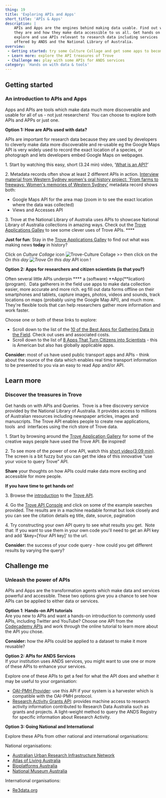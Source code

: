 ```yaml
---
thing: 19
title: 'Exploring APIs and Apps'
short_title: 'APIs & Apps'
description: |
    APIs and Apps are the engines behind making data usable. Find out what
    they are and how they make data accessible to us all. Get hands on to
    explore and use APIs relevant to research data including services
    offered by ANDS and the National Library of Australia.
overview:
 - Getting started: try some Culture Collage and get some apps to become a citizen scientist
 - Learn more: explore the API treasures of Trove
 - Challenge me: play with some APIs for ANDS services
category: 'Hands on with data & tools'
---
```

## Getting started
### An introduction to APIs and Apps

Apps and APIs are tools which make data much more discoverable and
usable for all of us - not just researchers!  You can choose to explore
both APIs and APPs or just one.

**Option 1: How are APIs used with data?**

APIs are important for research data because they are used by developers
to cleverly make data more discoverable and re-usable eg the Google Maps
API is very widely used to record the exact location of a species, or
photograph and lets developers embed Google Maps on webpages.

1\. Start by watching this easy, short (3.24 min) video, ‘[What is an
API?](https://www.youtube.com/watch?v=s7wmiS2mSXY)’

2\. Metadata records often show at least 2 different APIs in action.
[Interview material from Western Sydney women's oral history project:
'From farms to freeways: Women's memories of Western
Sydney'](https://researchdata.ands.org.au/interview-material-western-western-sydney/561264/)
metadata record shows both:

-   Google Maps API for the area map (zoom in to see the exact location
    where the data was collected)
-   Views and Accesses API

3\. Trove at the National Library of Australia uses APIs to showcase
National Library of Australia collections in amazing ways. Check out the
[Trove Applications
Galley](http://help.nla.gov.au/trove/building-with-trove/application-gallery "Trove")
to see some clever uses of Trove APIs. ****

**Just for fun**: Stay in the [Trove Applications
Galley](http://help.nla.gov.au/trove/building-with-trove/application-gallery "Trove")
to find out what was making news **today** in history?

Click on *Culture Collage* icon ![Trove-Culture
Collage](https://www.ands.org.au/__data/assets/image/0003/574536/trove-culturecollage.png)
&gt;&gt; then click on the *On this day ![Trove On this
day](https://www.ands.org.au/__data/assets/image/0008/574550/trove-on-this-day.png)*
API icon !

**Option 2: Apps for researchers and citizen scientists (is that you?)**

Often several little APIs underpin **** a (software) **App(**lication)
(program).  Data gatherers in the field use apps to make data collection
easier, more accurate and more rich. eg fill out data forms offline on
their smartphones and tablets, capture images, photos, videos and
sounds, track locations on maps (probably using the Google Map API), and
much more. They're flexible tools that can help researchers gather more
information and work faster.

Choose one or both of these links to explore:

-   Scroll down to the list of the [10 of the Best Apps for Gathering
    Data in the
    Field](https://zapier.com/learn/ultimate-guide-to-forms-and-surveys/best-data-collection-apps/).
    Check out uses and associated costs.
-   Scroll down to the list of [8 Apps That Turn Citizens into
    Scientists](http://www.scientificamerican.com/article/8-apps-that-turn-citizens-into-scientists/) -
    this is American but also has globally applicable apps.

**Consider:** most of us have used public transport apps and APIs -
think about the source of the data which enables real time transport
information to be presented to you via an easy to read App and/or API.

## Learn more
### Discover the treasures in Trove

Get hands on with APIs and Queries.  Trove is a free discovery service
provided by the National Library of Australia. It provides access to
millions of Australian resources including newspaper articles, images
and manuscripts. The Trove API enables people to create new
applications, tools  and  interfaces using the rich store of Trove data.

1\. Start by browsing around the [Trove Application
Gallery](http://help.nla.gov.au/trove/building-with-trove/application-gallery)
for some of the creative ways people have used the Trove API. Be
inspired!

2\. To see more of the power of one API, watch this [short
video](https://www.youtube.com/watch?v=GMkGlOYvz8I)[(3:09
min)](http://help.nla.gov.au/trove/building-with-trove/api). The screen
is a bit fuzzy but you can get the idea of this innovative “use your
voice to query Trove” API.

**Share** your thoughts on how APIs could make data more exciting and
accessible for more people.

**If you have time to get hands on!**

3\. Browse the
[introduction](http://help.nla.gov.au/trove/building-with-trove) to the
[Trove API](http://help.nla.gov.au/trove/building-with-trove/api).

4\. Go the [Trove API Console](http://troveconsole.herokuapp.com/) and
click on some of the example searches provided. The results are in a
machine readable format but look closely and you can see the citation
details eg title, date, source, pagination

4. Try constructing your own API query to see what results you
get.  Note that: If you want to use them in your own code you'll need to
get an API key and add '&key=\[Your API key\]' to the url.

**Consider:** the success of your code query - how could you get
different results by varying the query?

## Challenge me
### Unleash the power of APIs

APIs and Apps are the transformation agents which make data and services
powerful and accessible. These two options give you a chance to see how
APIs can be applied to either data or services.

**Option 1**: **Hands-on API tutorials**\
Are you new to APIs and want a hands-on introduction to commonly used
APIs, including Twitter and YouTube? Choose one API from the [Codecademy
APIs](https://www.codecademy.com/apis) and work through the online
tutorial to learn more about the API you chose.

**Consider:** how the APIs could be applied to a dataset to make it more
reusable?

**Option 2: APIs for ANDS Services**\
If your institution uses ANDS services, you might want to use one or
more of these APIs to enhance your services.

Explore one of these APIs to get a feel for what the API does and
whether it may be useful to your organisation:

-   [OAI-PMH
    Provider](http://developers.ands.org.au/services/collections-registry-api/oai/ "OAI"):
    use this API if your system is a harvester which is compatible with
    the OAI-PMH protocol.
-   [Research Activity Grants
    API](http://developers.ands.org.au/services/research-activity-api/ "Grants API"):
    provides machine access to research activity information contributed
    to Research Data Australia such as grants and projects. A
    light-weight method to query the ANDS Registry for specific
    information about Research Activity.

**Option 3: Going National and International**

Explore these APIs from other national and international organisations:

National organisations:

-   [Australian Urban Research Infrastructure
    Network](https://aurin.org.au/aurin-apis/ "AURIN")
-   [Atlas of Living
    Australia](https://api.ala.org.au/ "Atlas of living Australia")
-   [Bioplatforms
    Australia](https://data.bioplatforms.com/organization/pages/bioplatforms-australia/api-access "Bioplatforms Australia")
-   [National Museum
    Australia](http://www.nma.gov.au/about/our-collection/our-apis "National Museum of Australia")

International organisations:

-   [Re3data.org](https://www.re3data.org/search?query=api "Re3data")